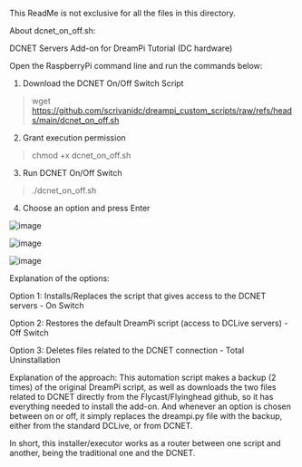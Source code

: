 This ReadMe is not exclusive for all the files in this directory.


About dcnet_on_off.sh:

DCNET Servers Add-on for DreamPi Tutorial (DC hardware)

Open the RaspberryPi command line and run the commands below:
1. Download the DCNET On/Off Switch Script
>	wget https://github.com/scrivanidc/dreampi_custom_scripts/raw/refs/heads/main/dcnet_on_off.sh
2. Grant execution permission
>	chmod +x dcnet_on_off.sh
3. Run DCNET On/Off Switch
>	./dcnet_on_off.sh
4. Choose an option and press Enter


![image](https://github.com/user-attachments/assets/744726b9-f24f-4960-9334-3da5d9e21631)


![image](https://github.com/user-attachments/assets/1fa3306a-5147-480a-81a4-2e4badbeb735)

![image](https://github.com/user-attachments/assets/573a387b-2dc0-42a6-b74b-1b63d10df153)


Explanation of the options:

Option 1: Installs/Replaces the script that gives access to the DCNET servers - On Switch

Option 2: Restores the default DreamPi script (access to DCLive servers) - Off Switch

Option 3: Deletes files related to the DCNET connection - Total Uninstallation

Explanation of the approach:
This automation script makes a backup (2 times) of the original DreamPi script, as well as downloads the two files related 
to DCNET directly from the Flycast/Flyinghead github, so it has everything needed to install the add-on.
And whenever an option is chosen between on or off, it simply replaces the dreampi.py file with the backup, either from the standard DCLive, or from DCNET.

In short, this installer/executor works as a router between one script and another, being the traditional one and the DCNET.

